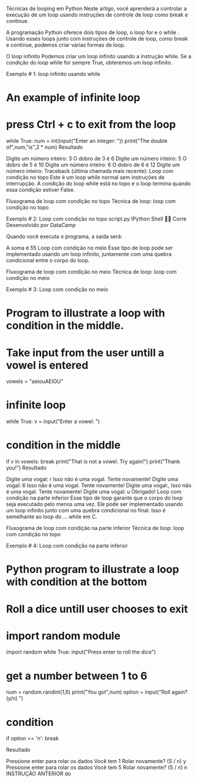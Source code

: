 Técnicas de looping em Python
Neste artigo, você aprenderá a controlar a execução de um loop usando instruções de controle de loop como break e continue.

A programação Python oferece dois tipos de loop, o loop for e o while . Usando esses loops junto com instruções de controle de loop, como break e continue, podemos criar várias formas de loop.

O loop infinito
Podemos criar um loop infinito usando a instrução while. Se a condição do loop while for sempre True, obteremos um loop infinito.

Exemplo # 1: loop infinito usando while
# An example of infinite loop
# press Ctrl + c to exit from the loop
while True:
   num = int(input("Enter an integer: "))
   print("The double of",num,"is",2 * num)
Resultado

Digite um número inteiro: 3
O dobro de 3 é 6
Digite um número inteiro: 5
O dobro de 5 é 10
Digite um número inteiro: 6
O dobro de 6 é 12
Digite um número inteiro:
Traceback (última chamada mais recente):
Loop com condição no topo
Este é um loop while normal sem instruções de interrupção. A condição do loop while está no topo e o loop termina quando essa condição estiver False.

Fluxograma de loop com condição no topo
Técnica de loop: loop com condição no topo

Exemplo # 2: Loop com condição no topo
script.py
IPython Shell

Corre
Desenvolvido por DataCamp

Quando você executa o programa, a saída será:

A soma é 55
Loop com condição no meio
Esse tipo de loop pode ser implementado usando um loop infinito, juntamente com uma quebra condicional entre o corpo do loop.

Fluxograma de loop com condição no meio
Técnica de loop: loop com condição no meio

Exemplo # 3: Loop com condição no meio
# Program to illustrate a loop with condition in the middle. 
# Take input from the user untill a vowel is entered
vowels = "aeiouAEIOU"
# infinite loop
while True:
   v = input("Enter a vowel: ")
   # condition in the middle
   if v in vowels:
       break
   print("That is not a vowel. Try again!")
print("Thank you!")
Resultado

Digite uma vogal: r
Isso não é uma vogal. Tente novamente!
Digite uma vogal: 6
Isso não é uma vogal. Tente novamente!
Digite uma vogal:,
Isso não é uma vogal. Tente novamente!
Digite uma vogal: u
Obrigado!
Loop com condição na parte inferior
Esse tipo de loop garante que o corpo do loop seja executado pelo menos uma vez. Ele pode ser implementado usando um loop infinito junto com uma quebra condicional no final. Isso é semelhante ao loop do ... while em C.

Fluxograma de loop com condição na parte inferior
Técnica de loop: loop com condição no topo

Exemplo # 4: Loop com condição na parte inferior
# Python program to illustrate a loop with condition at the bottom
# Roll a dice untill user chooses to exit
# import random module
import random
while True:
   input("Press enter to roll the dice")
   # get a number between 1 to 6
   num = random.randint(1,6)
   print("You got",num)
   option = input("Roll again?(y/n) ")
   # condition
   if option == 'n':
       break
 
Resultado

Pressione enter para rolar os dados
Você tem 1
Rolar novamente? (S / n) y
Pressione enter para rolar os dados
Você tem 5
Rolar novamente? (S / n) n
INSTRUÇÃO ANTERIOR do